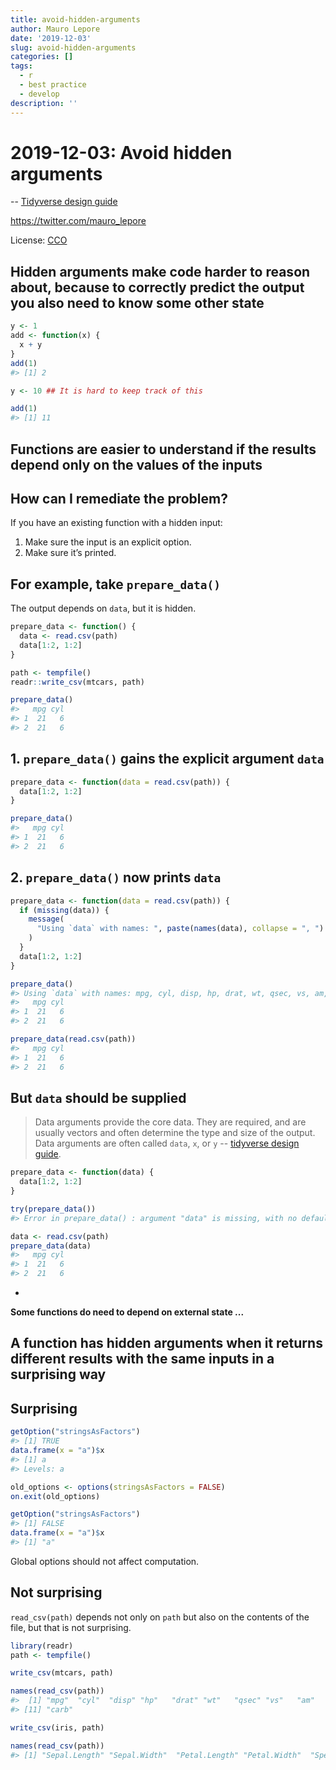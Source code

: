 ```yaml
---
title: avoid-hidden-arguments
author: Mauro Lepore
date: '2019-12-03'
slug: avoid-hidden-arguments
categories: []
tags:
  - r
  - best practice
  - develop
description: ''
---
```


# 2019-12-03: Avoid hidden arguments

-- [Tidyverse design guide](https://principles.tidyverse.org/args-hidden.html)

<https://twitter.com/mauro_lepore>

License: [CCO](https://creativecommons.org/choose/zero/?lang=es)

## Hidden arguments make code harder to reason about, because to correctly predict the output you also need to know some other state


```r
y <- 1
add <- function(x) {
  x + y
}
add(1)
#> [1] 2

y <- 10 ## It is hard to keep track of this

add(1)  
#> [1] 11
```

## Functions are easier to understand if the results depend only on the values of the inputs

##  How can I remediate the problem?

If you have an existing function with a hidden input:

1. Make sure the input is an explicit option.
2. Make sure it’s printed.

## For example, take `prepare_data()`

The output depends on `data`, but it is hidden.


```r
prepare_data <- function() {
  data <- read.csv(path)
  data[1:2, 1:2]
}

path <- tempfile()
readr::write_csv(mtcars, path)

prepare_data()
#>   mpg cyl
#> 1  21   6
#> 2  21   6
```

## 1. `prepare_data()` gains the explicit argument `data`


```r
prepare_data <- function(data = read.csv(path)) {
  data[1:2, 1:2]
}

prepare_data()
#>   mpg cyl
#> 1  21   6
#> 2  21   6
```

## 2. `prepare_data()` now prints `data`


```r
prepare_data <- function(data = read.csv(path)) {
  if (missing(data)) {
    message(
      "Using `data` with names: ", paste(names(data), collapse = ", ")
    )
  }
  data[1:2, 1:2]
}

prepare_data()
#> Using `data` with names: mpg, cyl, disp, hp, drat, wt, qsec, vs, am, gear, carb
#>   mpg cyl
#> 1  21   6
#> 2  21   6

prepare_data(read.csv(path))
#>   mpg cyl
#> 1  21   6
#> 2  21   6
```

## But `data` should be supplied

> Data arguments provide the core data. They are required, and are usually vectors and often determine the type and size of the output. Data arguments are often called `data`, `x`, or `y` -- [tidyverse design guide](https://principles.tidyverse.org/args-data-details.html).


```r
prepare_data <- function(data) {
  data[1:2, 1:2]
}

try(prepare_data())
#> Error in prepare_data() : argument "data" is missing, with no default

data <- read.csv(path)
prepare_data(data)
#>   mpg cyl
#> 1  21   6
#> 2  21   6
```


-

**Some functions do need to depend on external state ...**
 
## A function has hidden arguments when it returns different results with the same inputs in a surprising way

## Surprising


```r
getOption("stringsAsFactors")
#> [1] TRUE
data.frame(x = "a")$x
#> [1] a
#> Levels: a

old_options <- options(stringsAsFactors = FALSE)
on.exit(old_options)

getOption("stringsAsFactors")
#> [1] FALSE
data.frame(x = "a")$x
#> [1] "a"
```

Global options should not affect computation.

## Not surprising

`read_csv(path)` depends not only on `path` but also on the contents of the file, but that is not surprising.


```r
library(readr)
path <- tempfile()

write_csv(mtcars, path)

names(read_csv(path))
#>  [1] "mpg"  "cyl"  "disp" "hp"   "drat" "wt"   "qsec" "vs"   "am"   "gear"
#> [11] "carb"

write_csv(iris, path)

names(read_csv(path))
#> [1] "Sepal.Length" "Sepal.Width"  "Petal.Length" "Petal.Width"  "Species"
```

